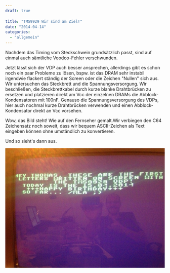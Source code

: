 ```yaml
---
draft: true

title: "TMS9929 Wir sind am Ziel!"
date: "2014-04-14"
categories: 
  - "allgemein"
---
```


Nachdem das Timing vom Steckschwein grundsätzlich passt, sind auf einmal auch sämtliche Voodoo-Fehler verschwunden.

Jetzt lässt sich der VDP auch besser ansprechen, allerdings gibt es schon noch ein paar Probleme zu lösen, bspw. ist das DRAM sehr instabil irgendwie flackert ständig der Screen oder die Zeichen "Nullen" sich aus. Wir untersuchen das Steckbrett und die Spannungsversorgung. Wir beschließen, die Steckbrettkabel durch kurze blanke Drahtbrücken zu ersetzen und platzieren direkt am Vcc der einzelnen DRAMs die Abblock-Kondensatoren mit 100nF. Genauso die Spannungsversorgung des VDPs, hier auch nochmal kurze Drahtbrücken verwenden und einen Abblock-Kondensator direkt an Vcc vorsehen.

Wow, das Bild steht! Wie auf den Fernseher gemalt.Wir verbiegen den C64 Zeichensatz noch soweit, dass wir bequem ASCII-Zeichen als Text eingeben können ohne umständlich zu konvertieren.

Und so sieht's dann aus.

[![TMS9929 displaying cbm 64 letters](images/9b2ed-vdp_breakthrough.jpg "TMS9929 ")](https://steckschwein.files.wordpress.com/2014/04/9b2ed-vdp_breakthrough.jpg)
